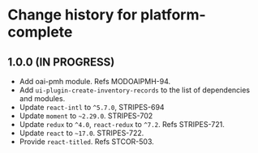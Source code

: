 # Change history for platform-complete

## 1.0.0 (IN PROGRESS)
* Add oai-pmh module. Refs MODOAIPMH-94.
* Add `ui-plugin-create-inventory-records` to the list of dependencies and modules.
* Update `react-intl` to `^5.7.0`, STRIPES-694
* Update `moment` to `~2.29.0`. STRIPES-702
* Update `redux` to `^4.0`, `react-redux` to `^7.2`. Refs STRIPES-721.
* Update `react` to `~17.0`. STRIPES-722.
* Provide `react-titled`. Refs STCOR-503.


